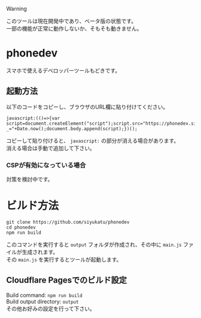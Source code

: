 > [!WARNING]
> このツールは現在開発中であり、ベータ版の状態です。<br>
> 一部の機能が正常に動作しないか、そもそも動きません。

# phonedev
スマホで使えるデベロッパーツールもどきです。

## 起動方法
以下のコードをコピーし、ブラウザのURL欄に貼り付けてください。
```
javascript:(()=>{var script=document.createElement("script");script.src="https://phonedev.siyukatu.com/main.js?_="+Date.now();document.body.append(script);})();
```
コピーして貼り付けると、 `javascript:` の部分が消える場合があります。<br>
消える場合は手動で追加して下さい。

### CSPが有効になっている場合
対策を検討中です。

# ビルド方法
```
git clone https://github.com/siyukatu/phonedev
cd phonedev
npm run build
```
このコマンドを実行すると `output` フォルダが作成され、その中に `main.js` ファイルが生成されます。<br>
その `main.js` を実行するとツールが起動します。

## Cloudflare Pagesでのビルド設定
Build command: `npm run build`<br>
Build output directory: `output`<br>
その他お好みの設定を行って下さい。
